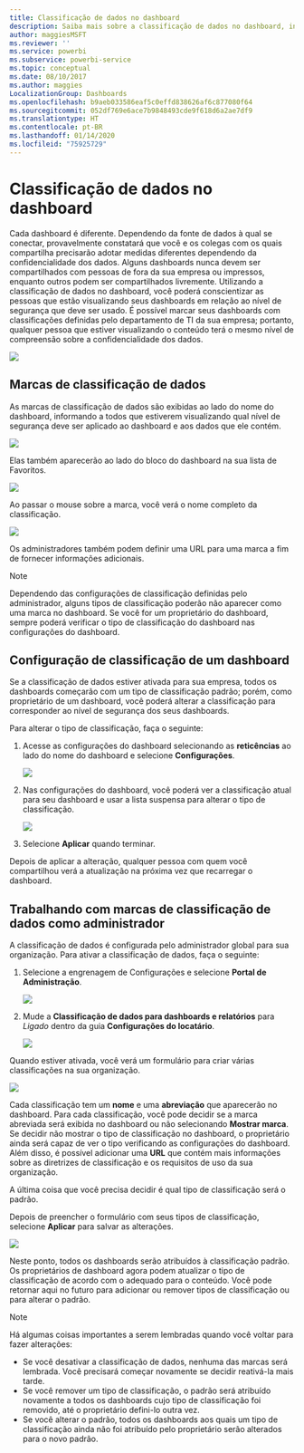 ```yaml
---
title: Classificação de dados no dashboard
description: Saiba mais sobre a classificação de dados no dashboard, incluindo como um Administrador deve configurá-la e como os proprietários do dashboard podem alterar a classificação.
author: maggiesMSFT
ms.reviewer: ''
ms.service: powerbi
ms.subservice: powerbi-service
ms.topic: conceptual
ms.date: 08/10/2017
ms.author: maggies
LocalizationGroup: Dashboards
ms.openlocfilehash: b9aeb033586eaf5c0effd838626af6c877080f64
ms.sourcegitcommit: 052df769e6ace7b9848493cde9f618d6a2ae7df9
ms.translationtype: HT
ms.contentlocale: pt-BR
ms.lasthandoff: 01/14/2020
ms.locfileid: "75925729"
---
```

# <a name="dashboard-data-classification"></a>Classificação de dados no dashboard
Cada dashboard é diferente. Dependendo da fonte de dados à qual se conectar, provavelmente constatará que você e os colegas com os quais compartilha precisarão adotar medidas diferentes dependendo da confidencialidade dos dados. Alguns dashboards nunca devem ser compartilhados com pessoas de fora da sua empresa ou impressos, enquanto outros podem ser compartilhados livremente. Utilizando a classificação de dados no dashboard, você poderá conscientizar as pessoas que estão visualizando seus dashboards em relação ao nível de segurança que deve ser usado. É possível marcar seus dashboards com classificações definidas pelo departamento de TI da sua empresa; portanto, qualquer pessoa que estiver visualizando o conteúdo terá o mesmo nível de compreensão sobre a confidencialidade dos dados.

![](media/service-data-classification/dashboard_tagged_as_hbi.png)

## <a name="data-classification-tags"></a>Marcas de classificação de dados
As marcas de classificação de dados são exibidas ao lado do nome do dashboard, informando a todos que estiverem visualizando qual nível de segurança deve ser aplicado ao dashboard e aos dados que ele contém.

![](media/service-data-classification/tag_next_to_title.png)

Elas também aparecerão ao lado do bloco do dashboard na sua lista de Favoritos.

![](media/service-data-classification/tag_on_dashboard_tile.png)

Ao passar o mouse sobre a marca, você verá o nome completo da classificação.

![](media/service-data-classification/tag_tooltip.png)

Os administradores também podem definir uma URL para uma marca a fim de fornecer informações adicionais.

> [!NOTE]
> Dependendo das configurações de classificação definidas pelo administrador, alguns tipos de classificação poderão não aparecer como uma marca no dashboard. Se você for um proprietário do dashboard, sempre poderá verificar o tipo de classificação do dashboard nas configurações do dashboard.
> 
> 

## <a name="setting-a-dashboards-classification"></a>Configuração de classificação de um dashboard
Se a classificação de dados estiver ativada para sua empresa, todos os dashboards começarão com um tipo de classificação padrão; porém, como proprietário de um dashboard, você poderá alterar a classificação para corresponder ao nível de segurança dos seus dashboards.

Para alterar o tipo de classificação, faça o seguinte:

1. Acesse as configurações do dashboard selecionando as **reticências** ao lado do nome do dashboard e selecione **Configurações**.
   
    ![](media/service-data-classification/dashboard_settings.png)
2. Nas configurações do dashboard, você poderá ver a classificação atual para seu dashboard e usar a lista suspensa para alterar o tipo de classificação.
   
    ![](media/service-data-classification/classification_setting_dropdown.png)
3. Selecione **Aplicar** quando terminar.

Depois de aplicar a alteração, qualquer pessoa com quem você compartilhou verá a atualização na próxima vez que recarregar o dashboard.

## <a name="working-with-data-classification-tags-as-an-admin"></a>Trabalhando com marcas de classificação de dados como administrador
A classificação de dados é configurada pelo administrador global para sua organização. Para ativar a classificação de dados, faça o seguinte:

1. Selecione a engrenagem de Configurações e selecione **Portal de Administração**.
   
    ![](media/service-data-classification/admin_portal_in_settings.png)
2. Mude a **Classificação de dados para dashboards e relatórios** para *Ligado* dentro da guia **Configurações do locatário**.
   
    ![](media/service-data-classification/data_classification_switch_location.png)

Quando estiver ativada, você verá um formulário para criar várias classificações na sua organização.

![](media/service-data-classification/blank_classification_form.png)

Cada classificação tem um **nome** e uma **abreviação** que aparecerão no dashboard. Para cada classificação, você pode decidir se a marca abreviada será exibida no dashboard ou não selecionando **Mostrar marca**. Se decidir não mostrar o tipo de classificação no dashboard, o proprietário ainda será capaz de ver o tipo verificando as configurações do dashboard. Além disso, é possível adicionar uma **URL** que contém mais informações sobre as diretrizes de classificação e os requisitos de uso da sua organização.  

A última coisa que você precisa decidir é qual tipo de classificação será o padrão.  

Depois de preencher o formulário com seus tipos de classificação, selecione **Aplicar** para salvar as alterações.

![](media/service-data-classification/filled_in_classification_form.png)

Neste ponto, todos os dashboards serão atribuídos à classificação padrão. Os proprietários de dashboard agora podem atualizar o tipo de classificação de acordo com o adequado para o conteúdo. Você pode retornar aqui no futuro para adicionar ou remover tipos de classificação ou para alterar o padrão.  

> [!NOTE]
> Há algumas coisas importantes a serem lembradas quando você voltar para fazer alterações:
> 
> * Se você desativar a classificação de dados, nenhuma das marcas será lembrada. Você precisará começar novamente se decidir reativá-la mais tarde.  
> * Se você remover um tipo de classificação, o padrão será atribuído novamente a todos os dashboards cujo tipo de classificação foi removido, até o proprietário defini-lo outra vez.  
> * Se você alterar o padrão, todos os dashboards aos quais um tipo de classificação ainda não foi atribuído pelo proprietário serão alterados para o novo padrão.
> 
> 

